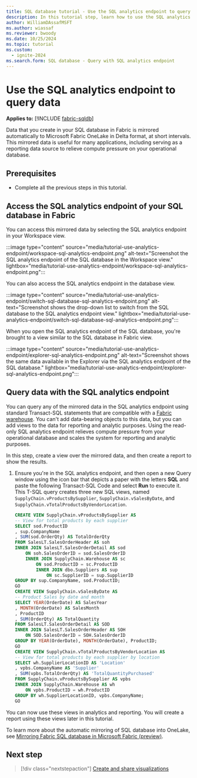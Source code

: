 ```yaml
---
title: SQL database tutorial - Use the SQL analytics endpoint to query data
description: In this tutorial step, learn how to use the SQL analytics endpoint to query data.
author: WilliamDAssafMSFT
ms.author: wiassaf
ms.reviewer: bwoody
ms.date: 10/25/2024
ms.topic: tutorial
ms.custom:
  - ignite-2024
ms.search.form: SQL database - Query with SQL analytics endpoint
---
```


# Use the SQL analytics endpoint to query data

**Applies to:** [!INCLUDE [fabric-sqldb](../includes/applies-to-version/fabric-sqldb.md)]

Data that you create in your SQL database in Fabric is mirrored automatically to Microsoft Fabric OneLake in Delta format, at short intervals. This mirrored data is useful for many applications, including serving as a reporting data source to relieve compute pressure on your operational database.

## Prerequisites

- Complete all the previous steps in this tutorial.

## Access the SQL analytics endpoint of your SQL database in Fabric

You can access this mirrored data by selecting the SQL analytics endpoint in your Workspace view.

:::image type="content" source="media/tutorial-use-analytics-endpoint/workspace-sql-analytics-endpoint.png" alt-text="Screenshot the SQL analytics endpoint of the SQL database in the Workspace view." lightbox="media/tutorial-use-analytics-endpoint/workspace-sql-analytics-endpoint.png":::

You can also access the SQL analytics endpoint in the database view.

:::image type="content" source="media/tutorial-use-analytics-endpoint/switch-sql-database-sql-analytics-endpoint.png" alt-text="Screenshot shows the drop-down list to switch from the SQL database to the SQL analytics endpoint view." lightbox="media/tutorial-use-analytics-endpoint/switch-sql-database-sql-analytics-endpoint.png":::

When you open the SQL analytics endpoint of the SQL database, you're brought to a view similar to the SQL database in Fabric view.

:::image type="content" source="media/tutorial-use-analytics-endpoint/explorer-sql-analytics-endpoint.png" alt-text="Screenshot shows the same data available in the Explorer via the SQL analytics endpoint of the SQL database." lightbox="media/tutorial-use-analytics-endpoint/explorer-sql-analytics-endpoint.png":::

## Query data with the SQL analytics endpoint

You can query any of the mirrored data in the SQL analytics endpoint using standard Transact-SQL statements that are compatible with a [Fabric warehouse](../../data-warehouse/data-warehousing.md). You can't add data-bearing objects to this data, but you can add views to the data for reporting and analytic purposes. Using the read-only SQL analytics endpoint relieves compute pressure from your operational database and scales the system for reporting and analytic purposes.

In this step, create a view over the mirrored data, and then create a report to show the results.

1. Ensure you're in the SQL analytics endpoint, and then open a new Query window using the icon bar that depicts a paper with the letters **SQL** and paste the following Transact-SQL Code and select **Run** to execute it. This T-SQL query creates three new SQL views, named `SupplyChain.vProductsBySupplier`, `SupplyChain.vSalesByDate`, and `SupplyChain.vTotalProductsByVendorLocation`.

    ```sql
    CREATE VIEW SupplyChain.vProductsBySupplier AS
    -- View for total products by each supplier
    SELECT sod.ProductID
    , sup.CompanyName
    , SUM(sod.OrderQty) AS TotalOrderQty
    FROM SalesLT.SalesOrderHeader AS soh
    INNER JOIN SalesLT.SalesOrderDetail AS sod 
        ON soh.SalesOrderID = sod.SalesOrderID
        INNER JOIN SupplyChain.Warehouse AS sc 
            ON sod.ProductID = sc.ProductID
            INNER JOIN dbo.Suppliers AS sup 
                ON sc.SupplierID = sup.SupplierID
    GROUP BY sup.CompanyName, sod.ProductID;
    GO
    CREATE VIEW SupplyChain.vSalesByDate AS
    -- Product Sales by date and month
    SELECT YEAR(OrderDate) AS SalesYear
    , MONTH(OrderDate) AS SalesMonth
    , ProductID
    , SUM(OrderQty) AS TotalQuantity
    FROM SalesLT.SalesOrderDetail AS SOD
    INNER JOIN SalesLT.SalesOrderHeader AS SOH 
        ON SOD.SalesOrderID = SOH.SalesOrderID
    GROUP BY YEAR(OrderDate), MONTH(OrderDate), ProductID;
    GO
    CREATE VIEW SupplyChain.vTotalProductsByVendorLocation AS
    -- View for total products by each supplier by location
    SELECT wh.SupplierLocationID AS 'Location'
    , vpbs.CompanyName AS 'Supplier'
    , SUM(vpbs.TotalOrderQty) AS 'TotalQuantityPurchased'
    FROM SupplyChain.vProductsBySupplier AS vpbs
    INNER JOIN SupplyChain.Warehouse AS wh
        ON vpbs.ProductID = wh.ProductID
    GROUP BY wh.SupplierLocationID, vpbs.CompanyName;
    GO   
    ```

You can now use these views in analytics and reporting. You will create a report using these views later in this tutorial.

To learn more about the automatic mirroring of SQL database into OneLake, see [Mirroring Fabric SQL database in Microsoft Fabric (preview)](mirroring-overview.md).

## Next step

> [!div class="nextstepaction"]
> [Create and share visualizations](tutorial-create-visualizations.md)
